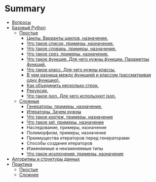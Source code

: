 # Summary

* [Вопросы](README.md)
* [Базовый Python](chapter1.md)
   * [Простые](prostie.md)
       * [Циклы. Варианты циклов, назначение.](tsikli_varianti_tsiklov,_naznachenie.md)
       * [Что такое список, примеры, назначение.](chto_takoe_spisok,_primeri,_naznachenie.md)
       * [Что такое словарь, примеры, назначение.](chto_takoe_slovar,_primeri,_naznachenie.md)
       * [Что такое срез, примеры, назначение.](chto_takoe_srez,_primeri,_naznachenie.md)
       * [Что такое функция. Для чего нужны функции. Параметры функций.](chto_takoe_funktsiya_dlya_chego_nuzhni_funktsii_pa.md)
       * [Что такое класс. Для чего нужны классы.](chto_takoe_klass_dlya_chego_nuzhni_klassi.md)
       * [В чем разница между функцией  и классом (рассматривая одну функцию).](v_chem_raznitsa_mezhdu_funktsiei_i_klassom_rassmat.md)
       * [Как объединить несколько строк.](kak_obedinit_neskolko_strok.md)
       * [Рекурсия.](rekursiya.md)
       * [Что такое json. Для чего используют json.](chto_takoe_json_dlya_chego_ispolzuyut_json.md)
   * [Сложные](slozhnie.md)
       * [Генераторы, примеры, назначение.](generatori,_primeri,_naznachenie.md)
       * [Итераторы. Зачем нужны](iteratori_zachem_nuzhni.md)
       * [Что такое кортеж, примеры, назначение](chto_takoe_kortezh,_primeri,_naznachenie.md)
       * [Что такое set, примеры, назначение](chto_takoe_set,_primeri,_naznachenie.md)
       * Наследование, примеры, назначение
       * Полиморфизм, примеры, назначение
       * Преимущества итераторов перед генераторами
       * Способы создания итераторов
       * Изменяемые и неизменяемые типы
       * [Что такое исключения, примеры, назначение](chto_takoe_isklyucheniya,_primeri,_naznachenie.md)
* [Алгоритмы и структуры данных](chapter2.md)
* [Практика](praktika.md)
   * [Простые](practic_prostie.md)
   * [Сложнее](slozhnee.md)

